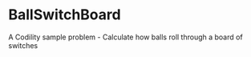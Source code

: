 # BallSwitchBoard
 A Codility sample problem - Calculate how balls roll through a board of switches
